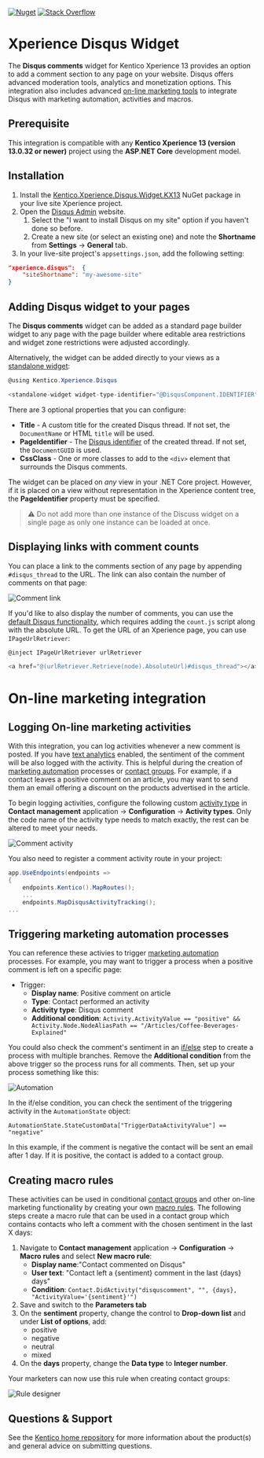 [![Nuget](https://img.shields.io/nuget/v/Kentico.Xperience.Disqus.Widget.KX13)](https://www.nuget.org/packages/Kentico.Xperience.Disqus.Widget.KX13)
[![Stack Overflow](https://img.shields.io/badge/Stack%20Overflow-ASK%20NOW-FE7A16.svg?logo=stackoverflow&logoColor=white)](https://stackoverflow.com/tags/kentico)

# Xperience Disqus Widget

The __Disqus comments__ widget for Kentico Xperience 13 provides an option to add a comment section to any page on your website. Disqus offers advanced moderation tools, analytics and monetization options. This integration also includes advanced [on-line marketing tools](#on-line-marketing-integration) to integrate Disqus with marketing automation, activities and macros.

## Prerequisite

This integration is compatible with any __Kentico Xperience 13 (version 13.0.32 or newer)__ project using the __ASP.NET Core__ development model. 

## Installation

1. Install the [Kentico.Xperience.Disqus.Widget.KX13](https://www.nuget.org/packages/Kentico.Xperience.Disqus.Widget.KX13) NuGet package in your live site Xperience project.
1. Open the [Disqus Admin](https://disqus.com/admin/) website.
    1. Select the "I want to install Disqus on my site" option if you haven't done so before.
    1. Create a new site (or select an existing one) and note the __Shortname__ from __Settings__ -> __General__ tab.
1. In your live-site project's `appsettings.json`, add the following setting:

```json
"xperience.disqus":  {
    "siteShortname": "my-awesome-site"
}
```

## Adding Disqus widget to your pages

The __Disqus comments__ widget can be added as a standard page builder widget to any page with the page builder where editable area restrictions and widget zone restrictions were adjusted accordingly.

Alternatively, the widget can be added directly to your views as a [standalone widget](https://docs.xperience.io/x/SQ2RBg):

```cs
@using Kentico.Xperience.Disqus

<standalone-widget widget-type-identifier="@DisqusComponent.IDENTIFIER" widget-properties="new DisqusComponentProperties()" />
```

There are 3 optional properties that you can configure:

- __Title__ - A custom title for the created Disqus thread. If not set, the `DocumentName` or HTML `title` will be used.
- __PageIdentifier__ - The [Disqus identifier](https://help.disqus.com/en/articles/1717082-what-is-a-disqus-identifier) of the created thread. If not set, the `DocumentGUID` is used.
- __CssClass__ - One or more classes to add to the `<div>` element that surrounds the Disqus comments.

The widget can be placed on _any_ view in your .NET Core project. However, if it is placed on a view without representation in the Xperience content tree, the __PageIdentifier__ property must be specified.

> :warning: Do not add more than one instance of the Discuss widget on a single page as only one instance can be loaded at once.

## Displaying links with comment counts

You can place a link to the comments section of any page by appending `#disqus_thread` to the URL. The link can also contain the number of comments on that page:

![Comment link](img/comment-link.png)

If you'd like to also display the number of comments, you can use the [default Disqus functionality](https://help.disqus.com/en/articles/1717274-adding-comment-count-links-to-your-home-page), which requires adding the `count.js` script along with the absolute URL. To get the URL of an Xperience page, you can use `IPageUrlRetriever`:

```cs
@inject IPageUrlRetriever urlRetriever

<a href="@(urlRetriever.Retrieve(node).AbsoluteUrl)#disqus_thread"></a>
```

# On-line marketing integration

## Logging On-line marketing activities

With this integration, you can log activities whenever a new comment is posted. If you have [text analytics](https://docs.xperience.io/x/XxffBw) enabled, the sentiment of the comment will be also logged with the activity. This is helpful during the creation of [marketing automation](https://docs.xperience.io/x/UgiRBg) processes or [contact groups](https://docs.xperience.io/x/ngiRBg). For example, if a contact leaves a positive comment on an article, you may want to send them an email offering a discount on the products advertised in the article.

To begin logging activities, configure the following custom [activity type](https://docs.xperience.io/x/_wiRBg) in __Contact management__ application -> __Configuration__ -> __Activity types__. Only the code name of the activity type needs to match exactly, the rest can be altered to meet your needs.

![Comment activity](img/activity-comment.png)

You also need to register a comment activity route in your project:
```cs
app.UseEndpoints(endpoints =>
{
    endpoints.Kentico().MapRoutes();
    ...
    endpoints.MapDisqusActivityTracking();
...
```

## Triggering marketing automation processes

You can reference these activies to trigger [marketing automation](https://docs.xperience.io/x/UgiRBg) processes. For example, you may want to trigger a process when a positive comment is left on a specific page:

- Trigger:
    - __Display name__: Positive comment on article
    - __Type__: Contact performed an activity
    - __Activity type__: Disqus comment
    - __Additional condition__: `Activity.ActivityValue == "positive" && Activity.Node.NodeAliasPath == "/Articles/Coffee-Beverages-Explained"`

You could also check the comment's sentiment in an [if/else](https://docs.xperience.io/x/3A_RBg) step to create a process with multiple branches. Remove the __Additional condition__ from the above trigger so the process runs for all comments. Then, set up your process something like this:

![Automation](/img/automation.png)

In the if/else condition, you can check the sentiment of the triggering activity in the `AutomationState` object:

`AutomationState.StateCustomData["TriggerDataActivityValue"] == "negative"`

In this example, if the comment is negative the contact will be sent an email after 1 day. If it is positive, the contact is added to a contact group.

## Creating macro rules

These activities can be used in conditional [contact groups](https://docs.xperience.io/x/ngiRBg) and other on-line marketing functionality by creating your own [macro rules](https://docs.xperience.io/x/7gyRBg). The following steps create a macro rule that can be used in a contact group which contains contacts who left a comment with the chosen sentiment in the last X days:

1. Navigate to __Contact management__ application -> __Configuration__  -> __Macro rules__ and select __New macro rule__:
    - __Display name__:"Contact commented on Disqus"
    - __User text__: "Contact left a {sentiment} comment in the last {days} days"
    - __Condition__: `Contact.DidActivity("disquscomment", "", {days}, "ActivityValue='{sentiment}'")`
2. Save and switch to the __Parameters tab__
3. On the __sentiment__ property, change the control to __Drop-down list__ and under __List of options__, add:
    - positive
    - negative
    - neutral
    - mixed
4. On the __days__ property, change the __Data type__ to __Integer number__.

Your marketers can now use this rule when creating contact groups:

![Rule designer](/img/rule-designer.png)

## Questions & Support

See the [Kentico home repository](https://github.com/Kentico/Home/blob/master/README.md) for more information about the product(s) and general advice on submitting questions.
